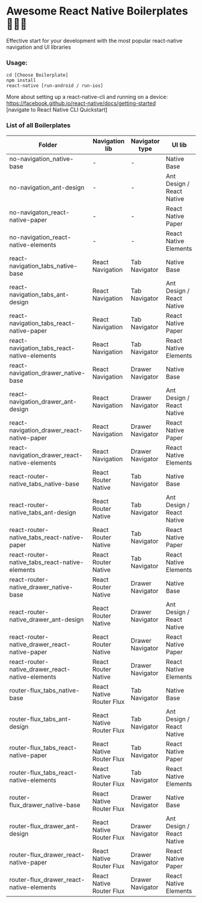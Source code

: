 # Awesome React Native Boilerplates 🍜🍜🍜
Effective start for your development with the most popular react-native navigation and UI libraries

### Usage: 
```
cd [Choose Boilerplate]
npm install
react-native [run-android / run-ios]

```
More about setting up a react-native-cli and running on a device:<br>https://facebook.github.io/react-native/docs/getting-started  <br>[navigate to React Native CLI Quickstart]

### List of all Boilerplates

| Folder  | Navigation lib | Navigator type  | UI lib |
| ------------- | ------------- | ------------- | ------------- |
| no-navigation_native-base  | -  | -  | Native Base  |
| no-navigation_ant-design  | -  | -  | Ant Design / React Native  |
| no-navigaton_react-native-paper  | -  | -  | React Native Paper  |
| no-navigation_react-native-elements  | -  | -  | React Native Elements  |
| react-navigation_tabs_native-base  | React Navigation  | Tab Navigator  | Native Base  |
| react-navigation_tabs_ant-design  | React Navigation  | Tab Navigator  | Ant Design / React Native  |
| react-navigation_tabs_react-native-paper  | React Navigation  | Tab Navigator  | React Native Paper  |
| react-navigation_tabs_react-native-elements  | React Navigation  | Tab Navigator  | React Native Elements  |
| react-navigation_drawer_native-base  | React Navigation  | Drawer Navigator  | Native Base  |
| react-navigation_drawer_ant-design  | React Navigation  | Drawer Navigator  | Ant Design / React Native  |
| react-navigation_drawer_react-native-paper  | React Navigation  | Drawer Navigator  | React Native Paper  |
| react-navigation_drawer_react-native-elements  | React Navigation  | Drawer Navigator | React Native Elements  |
| react-router-native_tabs_native-base  | React Router Native  | Tab Navigator  | Native Base |
| react-router-native_tabs_ant-design  | React Router Native  | Tab Navigator  | Ant Design / React Native  |
| react-router-native_tabs_react-native-paper  | React Router Native  | Tab Navigator  | React Native Paper  |
| react-router-native_tabs_react-native-elements  | React Router Native  | Tab Navigator  | React Native Elements  |
| react-router-native_drawer_native-base  | React Router Native  | Drawer Navigator  | Native Base  |
| react-router-native_drawer_ant-design  | React Router Native  | Drawer Navigator  | Ant Design / React Native  |
| react-router-native_drawer_react-native-paper  | React Router Native  | Drawer Navigator  | React Native Paper  |
| react-router-native_drawer_react-native-elements  | React Router Native  | Drawer Navigator | React Native Elements  |
| router-flux_tabs_native-base  | React Native Router Flux  | Tab Navigator  | Native Base  |
| router-flux_tabs_ant-design  | React Native Router Flux  | Tab Navigator  | Ant Design / React Native  |
| router-flux_tabs_react-native-paper  | React Native Router Flux  | Tab Navigator  | React Native Paper |
| router-flux_tabs_react-native-elements  | React Native Router Flux  | Tab Navigator  | React Native Elements  |
| router-flux_drawer_native-base  | React Native Router Flux  | Drawer Navigator  | Native Base  |
| router-flux_drawer_ant-design  | React Native Router Flux  | Drawer Navigator  | Ant Design / React Native  |
| router-flux_drawer_react-native-paper  | React Native Router Flux  | Drawer Navigator  | React Native Paper |
| router-flux_drawer_react-native-elements  | React Native Router Flux  | Drawer Navigator  | React Native Elements |

